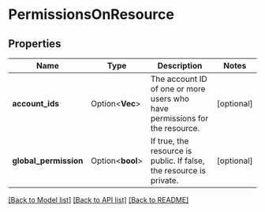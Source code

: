 # PermissionsOnResource

## Properties

Name | Type | Description | Notes
------------ | ------------- | ------------- | -------------
**account_ids** | Option<**Vec<String>**> | The account ID of one or more users who have permissions for the resource. | [optional]
**global_permission** | Option<**bool**> | If true, the resource is public. If false, the resource is private. | [optional]

[[Back to Model list]](../README.md#documentation-for-models) [[Back to API list]](../README.md#documentation-for-api-endpoints) [[Back to README]](../README.md)


